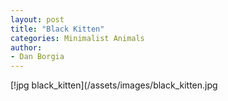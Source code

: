 ```yaml
---
layout: post
title: "Black Kitten"
categories: Minimalist Animals
author:
- Dan Borgia
---
```



[!jpg black_kitten](/assets/images/black_kitten.jpg
